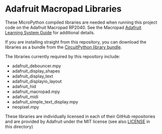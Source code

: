 # Adafruit Macropad Libraries

These MicroPython compiled libraries are needed when running this project code on the Adafruit Macropad RP2040. See the Macropad [Adafruit Learning System Guide](https://learn.adafruit.com/macropad-hotkeys/project-code) for additional details.

If you are installing straight from this repository, you can download the libraries as a bundle from the [CircuitPython library bundle](https://circuitpython.org/libraries).

The libraries currently required by this repository include:
- adafruit_debouncer.mpy
- adafruit_display_shapes
- adafruit_display_text
- adafruit_displayio_layout
- adafruit_hid
- adafruit_macropad.mpy
- adafruit_midi
- adafruit_simple_text_display.mpy
- neopixel.mpy

These libraries are individually licensed in each of their GitHub repositories and are provided by Adafruit under the MIT license (see also [LICENSE](./LICENSE) in this directory)